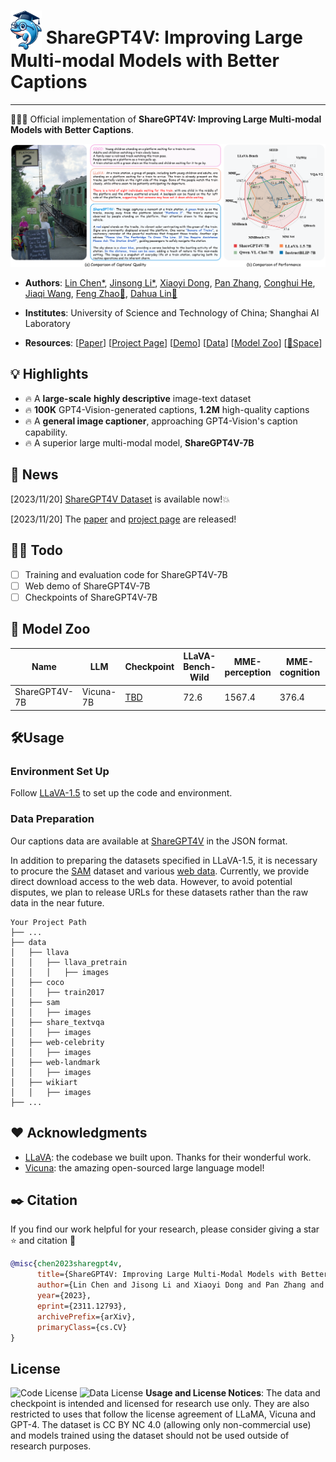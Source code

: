 # <img src="https://raw.githubusercontent.com/ShareGPT4V/ShareGPT4V-Resources/master/images/logo_tight.png" style="vertical-align: -10px;" :height="50px" width="50px"> ShareGPT4V: Improving Large Multi-modal Models with Better Captions

---

🚀🚀🚀 Official implementation of **ShareGPT4V: Improving Large Multi-modal Models with Better Captions**.
<p align="center">
  <img src="https://raw.githubusercontent.com/ShareGPT4V/ShareGPT4V-Resources/master/images/teaser.png">
</p>

- **Authors**: [Lin Chen*](https://lin-chen.site), [Jinsong Li*](https://li-jinsong.github.io/), [Xiaoyi Dong](https://scholar.google.com/citations?user=FscToE0AAAAJ&hl=en), [Pan Zhang](https://panzhang0212.github.io/), [Conghui He](https://conghui.github.io/), [Jiaqi Wang](https://myownskyw7.github.io/), [Feng Zhao📧](https://scholar.google.com/citations?hl=en&user=r6CvuOUAAAAJ), [Dahua Lin📧](http://dahua.site/)

- **Institutes**: University of Science and Technology of China; Shanghai AI Laboratory
- **Resources**: [[Paper](https://arxiv.org/pdf/2311.12793.pdf)] [[Project Page](https://ShareGPT4V.github.io/)] [[Demo]()] [[Data](https://huggingface.co/datasets/Lin-Chen/ShareGPT4V)] [[Model Zoo]()] [[🤗Space]()]

## 💡 Highlights
- 🔥 A **large-scale** **highly descriptive** image-text dataset
- 🔥 **100K** GPT4-Vision-generated captions, **1.2M** high-quality captions
- 🔥 A **general image captioner**, approaching GPT4-Vision's caption capability.
- 🔥 A superior large multi-modal model, **ShareGPT4V-7B**

## 📜 News
[2023/11/20] [ShareGPT4V Dataset](https://huggingface.co/datasets/Lin-Chen/ShareGPT4V) is available now!💥

[2023/11/20] The [paper]([ShareGPT4V.pdf](https://arxiv.org/pdf/2311.12793.pdf)) and [project page](https://ShareGPT4V.github.io/) are released!

## 👨‍💻 Todo
- [ ] Training and evaluation code for ShareGPT4V-7B
- [ ] Web demo of ShareGPT4V-7B
- [ ] Checkpoints of ShareGPT4V-7B

## 🤖 Model Zoo

| Name | LLM | Checkpoint | LLaVA-Bench-Wild | MME-perception | MME-cognition | MMBench | MMBench-CN | SEED-image | MM-Vet | QBench | SQA-image | VQA-v2 | VizWiz |
|---|---|---|---|---|---|---|---|---|---|---|---|---|---|
| ShareGPT4V-7B | Vicuna-7B | [TBD]() | 72.6 | 1567.4 | 376.4 | 68.8 | 62.2 | 69.7 | 37.6 | 63.4 | 68.4 | 80.6 | 57.2 |



## 🛠️Usage

### Environment Set Up
Follow [LLaVA-1.5](https://github.com/haotian-liu/LLaVA) to set up the code and environment.

### Data Preparation

Our captions data are available at [ShareGPT4V](https://huggingface.co/datasets/Lin-Chen/ShareGPT4V) in the JSON format.

In addition to preparing the datasets specified in LLaVA-1.5, it is necessary to procure the [SAM](https://ai.meta.com/datasets/segment-anything-downloads/) dataset and various [web data](https://drive.google.com/drive/folders/1tCUQ-sq6vdshZVkF0ZeF3K4eztkXJgax?usp=sharing). Currently, we provide direct download access to the web data. However, to avoid potential disputes, we plan to release URLs for these datasets rather than the raw data in the near future.

```none
Your Project Path
├── ...
├── data
│   ├── llava
│   │   ├── llava_pretrain
│   │   │   ├── images
│   ├── coco
│   │   ├── train2017
│   ├── sam
│   │   ├── images
│   ├── share_textvqa
│   │   ├── images
│   ├── web-celebrity
│   │   ├── images
│   ├── web-landmark
│   │   ├── images
│   ├── wikiart
│   │   ├── images
├── ...
```

## ❤️ Acknowledgments
- [LLaVA](https://github.com/haotian-liu/LLaVA): the codebase we built upon. Thanks for their wonderful work.
- [Vicuna](https://github.com/lm-sys/FastChat): the amazing open-sourced large language model!

## ✒️ Citation
If you find our work helpful for your research, please consider giving a star ⭐ and citation 📝
```bibtex
@misc{chen2023sharegpt4v,
      title={ShareGPT4V: Improving Large Multi-Modal Models with Better Captions}, 
      author={Lin Chen and Jisong Li and Xiaoyi Dong and Pan Zhang and Conghui He and Jiaqi Wang and Feng Zhao and Dahua Lin},
      year={2023},
      eprint={2311.12793},
      archivePrefix={arXiv},
      primaryClass={cs.CV}
}
```

## License
![Code License](https://img.shields.io/badge/Code%20License-Apache_2.0-green.svg) ![Data License](https://img.shields.io/badge/Data%20License-CC%20By%20NC%204.0-red.svg) **Usage and License Notices**: The data and checkpoint is intended and licensed for research use only. They are also restricted to uses that follow the license agreement of LLaMA, Vicuna and GPT-4. The dataset is CC BY NC 4.0 (allowing only non-commercial use) and models trained using the dataset should not be used outside of research purposes.
